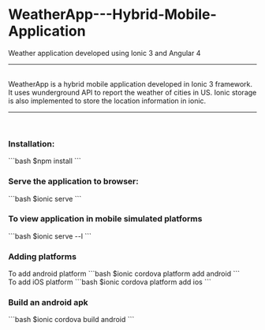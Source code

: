 # WeatherApp---Hybrid-Mobile-Application
Weather application developed using Ionic 3 and Angular 4
<hr>
<br/>
WeatherApp is a hybrid mobile application developed in Ionic 3 framework. It uses wunderground API to report the weather of cities in US. Ionic storage is also implemented to store the location information in ionic.
<hr>
<br/>
<h3>Installation: </h3>
```bash
$npm install
```
<h3>Serve the application to browser: </h3>
```bash
$ionic serve
```
<h3>To view application in mobile simulated platforms</h3>
```bash
$ionic serve --l
```
<h3>Adding platforms </h3>
To add android platform
```bash
$ionic cordova platform add android
```
<br/>
To add iOS platform
```bash
$ionic cordova platform add ios
```
<h3>Build an android apk</h3>
```bash
$ionic cordova build android
```

